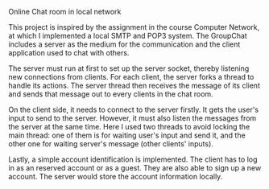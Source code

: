 Online Chat room in local network

This project is inspired by the assignment in the course Computer Network, at which I implemented a local SMTP and POP3 system. The GroupChat includes a server as the medium for the communication and the client application used to chat with others.

The server must run at first to set up the server socket, thereby listening new connections from clients. For each client, the server forks a thread to handle its actions. The server thread then receives the message of its client and sends that message out to every clients in the chat room.

On the client side, it needs to connect to the server firstly. It gets the user's input to send to the server. However, it must also listen the messages from the server at the same time. Here I used two threads to avoid locking the main thread: one of them is for waiting user's input and send it, and the other one for waiting server's message (other clients' inputs). 

Lastly, a simple account identification is implemented. The client has to log in as an reserved account or as a guest. They are also able to sign up a new account. The server would store the account information locally. 
